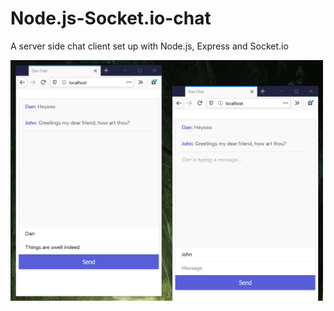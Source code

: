 # Node.js-Socket.io-chat
A server side chat client set up with Node.js, Express and Socket.io

<img src="https://raw.githubusercontent.com/daescoGit/Node.js-Socket.io-chat/master/preview.png" width="500px"/>
